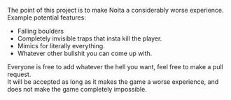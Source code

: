 The point of this project is to make Noita a considerably worse experience.  
Example potential features:  
- Falling boulders
- Completely invisible traps that insta kill the player.
- Mimics for literally everything.
- Whatever other bullshit you can come up with.
   
Everyone is free to add whatever the hell you want, feel free to make a pull request.  
It will be accepted as long as it makes the game a worse experience, and does not make the game completely impossible.  

